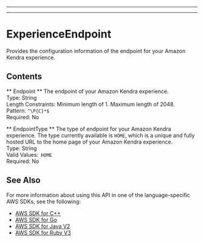 --------

--------

# ExperienceEndpoint<a name="API_ExperienceEndpoint"></a>

Provides the configuration information of the endpoint for your Amazon Kendra experience\.

## Contents<a name="API_ExperienceEndpoint_Contents"></a>

 ** Endpoint **   <a name="Kendra-Type-ExperienceEndpoint-Endpoint"></a>
The endpoint of your Amazon Kendra experience\.  
Type: String  
Length Constraints: Minimum length of 1\. Maximum length of 2048\.  
Pattern: `^\P{C}*$`   
Required: No

 ** EndpointType **   <a name="Kendra-Type-ExperienceEndpoint-EndpointType"></a>
The type of endpoint for your Amazon Kendra experience\. The type currently available is `HOME`, which is a unique and fully hosted URL to the home page of your Amazon Kendra experience\.  
Type: String  
Valid Values:` HOME`   
Required: No

## See Also<a name="API_ExperienceEndpoint_SeeAlso"></a>

For more information about using this API in one of the language\-specific AWS SDKs, see the following:
+  [ AWS SDK for C\+\+](https://docs.aws.amazon.com/goto/SdkForCpp/kendra-2019-02-03/ExperienceEndpoint) 
+  [ AWS SDK for Go](https://docs.aws.amazon.com/goto/SdkForGoV1/kendra-2019-02-03/ExperienceEndpoint) 
+  [ AWS SDK for Java V2](https://docs.aws.amazon.com/goto/SdkForJavaV2/kendra-2019-02-03/ExperienceEndpoint) 
+  [ AWS SDK for Ruby V3](https://docs.aws.amazon.com/goto/SdkForRubyV3/kendra-2019-02-03/ExperienceEndpoint) 